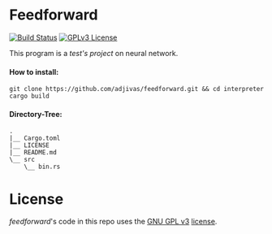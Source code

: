 Feedforward
===========

[![Build Status](https://travis-ci.org/adjivas/feedforward.svg)](https://travis-ci.org/adjivas/feedforward)
[![GPLv3 License](http://img.shields.io/badge/license-GPLv3-blue.svg)](https://www.gnu.org/copyleft/gpl.html)

This program is a *test's project* on neural network.

#### How to install:

```shell
git clone https://github.com/adjivas/feedforward.git && cd interpreter
cargo build
```
#### Directory-Tree:

```shell
.
|__ Cargo.toml
|__ LICENSE
|__ README.md
\__ src
    \__ bin.rs
```

# License
*feedforward*'s code in this repo uses the [GNU GPL v3](http://www.gnu.org/licenses/gpl-3.0.html) [license](https://github.com/adjivas/feedforward/blob/master/LICENSE).
